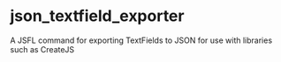 json_textfield_exporter
=======================

A JSFL command for exporting TextFields to JSON for use with libraries such as CreateJS